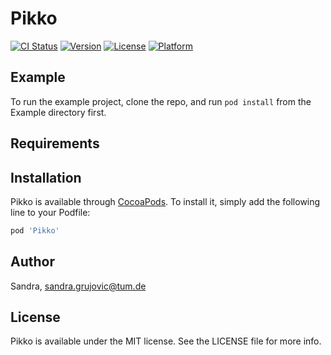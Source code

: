 # Pikko

[![CI Status](https://img.shields.io/travis/Sandra/Pikko.svg?style=flat)](https://travis-ci.org/Sandra/Pikko)
[![Version](https://img.shields.io/cocoapods/v/Pikko.svg?style=flat)](https://cocoapods.org/pods/Pikko)
[![License](https://img.shields.io/cocoapods/l/Pikko.svg?style=flat)](https://cocoapods.org/pods/Pikko)
[![Platform](https://img.shields.io/cocoapods/p/Pikko.svg?style=flat)](https://cocoapods.org/pods/Pikko)

## Example

To run the example project, clone the repo, and run `pod install` from the Example directory first.

## Requirements

## Installation

Pikko is available through [CocoaPods](https://cocoapods.org). To install
it, simply add the following line to your Podfile:

```ruby
pod 'Pikko'
```

## Author

Sandra, sandra.grujovic@tum.de

## License

Pikko is available under the MIT license. See the LICENSE file for more info.
